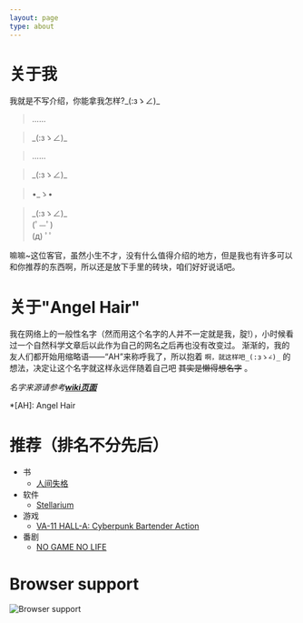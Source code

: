 ```yaml
---
layout: page
type: about
---
```


# 关于我

我就是不写介绍，你能拿我怎样?\_(:зゝ∠)_

> ......

> \_(:зゝ∠)_

> ......

> \_(:зゝ∠)_

> •_ゝ• 

> \_(:зゝ∠)_  
> (ﾟ—ﾟ)  
> (д) ﾟﾟ  

嘛嘛~这位客官，虽然小生不才，没有什么值得介绍的地方，但是我也有许多可以和你推荐的东西啊，所以还是放下手里的砖块，咱们好好说话吧。

# 关于"Angel Hair"

我在网络上的一般性名字（然而用这个名字的人并不一定就是我，腚!），小时候看过一个自然科学文章后以此作为自己的网名之后再也没有改变过。
渐渐的，我的友人们都开始用缩略语——“AH”来称呼我了，所以抱着 `啊，就这样吧_(:зゝ∠)_` 的想法，决定让这个名字就这样永远伴随着自己吧 ~~其实是懒得想名字~~ 。

*名字来源请参考[**wiki页面**](https://en.wikipedia.org/wiki/Angel_hair_(folklore))*

*[AH]: Angel Hair

# 推荐（排名不分先后）

* 书
    * [人间失格](https://www.amazon.cn/gp/product/B00KVUNYZW/)
* 软件
    * [Stellarium](https://stellarium.org/)
* 游戏
    * [VA-11 HALL-A: Cyberpunk Bartender Action](http://waifubartending.com/)
* 番剧
    * [NO GAME NO LIFE](https://www.bilibili.com/bangumi/media/md184/)

# Browser support

![Browser support](http://iissnan.com/nexus/next/browser-support.png)